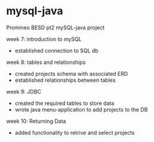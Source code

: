 # mysql-java
Promineo BESD pt2 mySQL-java project

week 7: introduction to mySQL
  - established connection to SQL db

week 8: tables and relationships
  - created projects schema with associated ERD
  - established relationships between tables

week 9: JDBC
  - created the required tables to store data
  - wrote java menu-application to add projects to the DB
  
week 10: Returning Data
  - added functionality to retrive and select projects
